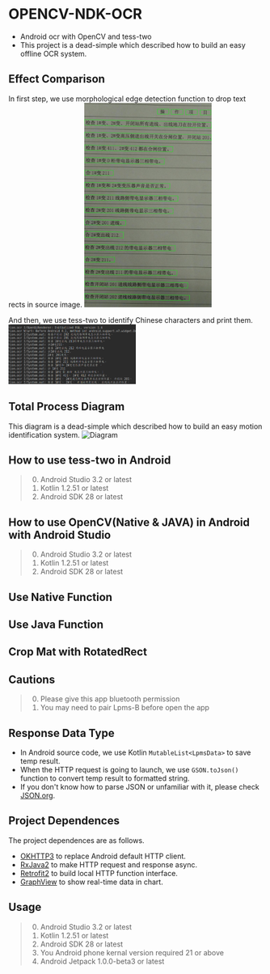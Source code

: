 # OPENCV-NDK-OCR
* Android ocr with OpenCV and tess-two
* This project is a dead-simple which described how to build an easy offline OCR system.

## Effect Comparison
In first step, we use morphological edge detection function to drop text rects in source image.
<img src="images/RECT_RESULT.jpg" width="50%" height="50%">

And then, we use tess-two to identify Chinese characters and print them.
<img src="images/OCR_RESULT.png" width="50%" height="50%">

## Total Process Diagram
This diagram is a dead-simple which described how to build an easy motion identification system.
![Diagram](imgs/diagram.png)

## How to use tess-two in Android
> 0.   Android Studio 3.2 or latest
> 1.   Kotlin 1.2.51 or latest
> 2.   Android SDK 28 or latest

## How to use OpenCV(Native & JAVA) in Android with Android Studio
> 0.   Android Studio 3.2 or latest
> 1.   Kotlin 1.2.51 or latest
> 2.   Android SDK 28 or latest

## Use Native Function

## Use Java Function

## Crop Mat with RotatedRect

## Cautions
> 0.   Please give this app bluetooth permission
> 1.   You may need to pair Lpms-B before open the app

## Response Data Type
* In Android source code, we use Kotlin `MutableList<LpmsData>` to save temp result.
* When the HTTP request is going to launch, we use `GSON.toJson()` function to convert temp result to formatted string.
* If you don't know how to parse JSON or unfamiliar with it, please check [JSON.org](http://www.json.org/).

## Project Dependences
The project dependences are as follows.
* [OKHTTP3](https://github.com/square/okhttp) to replace Android default HTTP client.
* [RxJava2](https://github.com/ReactiveX/RxJava) to make HTTP request and response async.
* [Retrofit2](https://github.com/square/retrofit) to build local HTTP function interface.
* [GraphView](https://github.com/jjoe64/GraphView) to show real-time data in chart.

## Usage
> 0.   Android Studio 3.2 or latest
> 1.   Kotlin 1.2.51 or latest
> 2.   Android SDK 28 or latest
> 3.   You Android phone kernal version required 21 or above
> 4.   Android Jetpack 1.0.0-beta3 or latest

